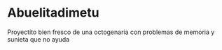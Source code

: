 # Abuelitadimetu
Proyectito bien fresco de una octogenaria con problemas de memoria y sunieta que no ayuda
